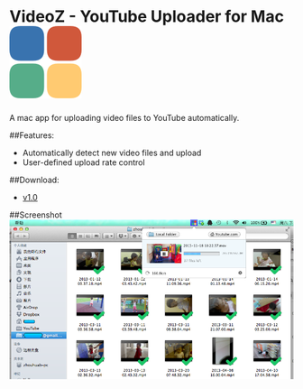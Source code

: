 VideoZ - YouTube Uploader for Mac ![Icon](https://raw.githubusercontent.com/Poordeveloper/VideoZ/master/icon128.png)
===================================
A mac app for uploading video files to YouTube automatically.

##Features:
- Automatically detect new video files and upload 
- User-defined upload rate control

##Download:
- [v1.0](https://raw.githubusercontent.com/Poordeveloper/VideoZ/master/VideoZ-1.0.zip)

##Screenshot
![VideoZ](https://raw.githubusercontent.com/Poordeveloper/VideoZ/master/screenshot.png)
